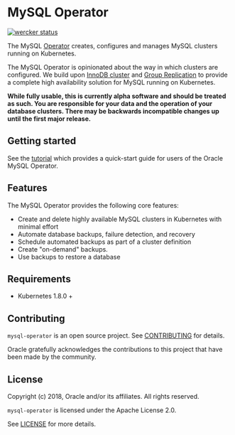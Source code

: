 # MySQL Operator

[![wercker status](https://app.wercker.com/status/cc1710e8b354d1a22f36b04c8313eac9/s/master "wercker status")](https://app.wercker.com/project/byKey/cc1710e8b354d1a22f36b04c8313eac9)

The MySQL [Operator][1] creates, configures and manages MySQL clusters running on Kubernetes.

The MySQL Operator is opinionated about the way in which clusters are configured.
We build upon [InnoDB cluster][3] and [Group Replication][4] to provide a complete high
availability solution for MySQL running on Kubernetes.

**While fully usable, this is currently alpha software and should be treated as
such.  You are responsible for your data and the operation of your database clusters. There may be backwards incompatible changes up until the first major
release.**

## Getting started

See the [tutorial][5] which provides a quick-start guide for users of the Oracle MySQL Operator.

## Features

The MySQL Operator provides the following core features:

- Create and delete highly available MySQL clusters in Kubernetes with minimal effort
- Automate database backups, failure detection, and recovery
- Schedule automated backups as part of a cluster definition
- Create "on-demand" backups.
- Use backups to restore a database

## Requirements

 * Kubernetes 1.8.0 +

## Contributing

`mysql-operator` is an open source project. See [CONTRIBUTING](CONTRIBUTING.md) for
details.

Oracle gratefully acknowledges the contributions to this project that have been made
by the community.

## License

Copyright (c) 2018, Oracle and/or its affiliates. All rights reserved.

`mysql-operator` is licensed under the Apache License 2.0.

See [LICENSE](LICENSE) for more details.

[1]: https://coreos.com/blog/introducing-operators.html
[2]: https://kubernetes.io/docs/tasks/access-kubernetes-api/extend-api-custom-resource-definitions/
[3]: https://dev.mysql.com/doc/refman/5.7/en/mysql-innodb-cluster-userguide.html
[4]: https://dev.mysql.com/doc/refman/5.7/en/group-replication.html
[5]: docs/tutorial.md
